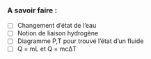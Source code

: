 ### A savoir faire : 
- [ ] Changement d’état de l’eau
- [ ] Notion de liaison hydrogène
- [ ] Diagramme P,T pour trouvé l’état d’un fluide
- [ ] Q = mL et Q = mcΔT 